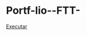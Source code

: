 # Portf-lio--FTT-

<a href="https://gustavocarvalhorodrigues.github.io/Portf-lio-FTT-//Portfólio(FTT)/index.html">Executar</a>